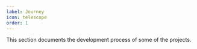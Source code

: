 ```yaml
---
label: Journey
icon: telescope
order: 1
---
```

This section documents the development process of some of the projects.